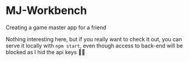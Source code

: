 # MJ-Workbench

Creating a game master app for a friend

Nothing interesting here, but if you really want to check it out, you can serve it locally with `npm start`, even though access to back-end will be blocked as I hid the api keys 🤷‍♂️
